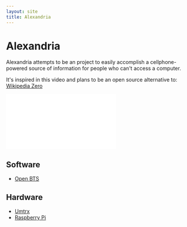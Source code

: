 ```yaml
---
layout: site
title: Alexandria
---
```


# Alexandria

Alexandria attempts to be an project to easily accomplish a cellphone-powered
source of information for people who can't access a computer.

It's inspired in this video and plans to be an open source alternative to:
[Wikipedia Zero](http://wikimediafoundation.org/wiki/Wikipedia_Zero)

<div class="embed-container">
  <iframe src="//www.youtube.com/embed/GCcKgrzbix4" frameborder="0" allowfullscreen></iframe>
</div>

## Software

<ul class="resources">
  <li><a href="http://wush.net/trac/rangepublic/wiki/BuildInstallRun">Open BTS</a></li>
</ul>

## Hardware

<ul class="resources">
  <li><a href="https://code.google.com/p/umtrx/">Umtrx</a></li>
  <li><a href="http://www.raspberrypi.org/">Raspberry Pi</a></li>
</ul>